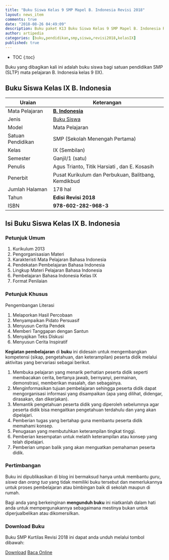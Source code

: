 ```yaml
---
title: "Buku Siswa Kelas 9 SMP Mapel B. Indonesia Revisi 2018"
layout: news_item
comments: true
date: "2018-08-26 04:49:09"
description: Buku paket K13 Buku Siswa Kelas 9 SMP Mapel B. Indonesia Revisi 2018 merupakan buku paket siswa kelas IX kurikulum 2013 sebagai penunjang pembelajaran Bahasa Indonesia.
author: artipedia
categories: [buku,pendidikan,smp,siswa,revisi2018,kelasIX]
published: true
---
```

* TOC
{:toc}

<script type="application/ld+json">
{
  "@context":"http://schema.org",
  "@type":"Book",
  "name" : "{{ page.title }}",
  "author": {
    "@type":"Person",
    "name":"Agus Trianto, Titik Harsiati , dan E. Kosasih"
  },
  "url" : "{{ site.url }}{{ page.url }}",
  "workExample" : [{
    "@type": "Book",
    "isbn": "978-602-282-968-3",
    "bookEdition": "Revisi 2018",
    "bookFormat": "http://schema.org/Hardcover",
    "potentialAction":{
    "@type":"ReadAction",
    "target":
      {
        "@type":"EntryPoint",
        "urlTemplate":"{{ site.url }}{{ page.url }}",
        "actionPlatform":[
          "http://schema.org/DesktopWebPlatform",
          "http://schema.org/IOSPlatform",
          "http://schema.org/AndroidPlatform"
        ]
      }
      }
    }
    ]
    }
 
</script>

Buku yang dibagikan kali ini adalah buku siswa bagi satuan pendidikan SMP (SLTP) mata pelajaran B. Indonesia kelas 9 (IX).

## Buku Siswa Kelas IX B. Indonesia

|Uraian|Keterangan|
| --- | --- |
|Mata Pelajaran|<a href="/wiki/buku-siswa-kelas-9-smp-mapel-b-indonesia-revisi-2018.html" title="Buku Siswa Kelas 9 SMP Mapel Bahasa Indonesia Revisi 2018"><strong>B. Indonesia</strong></a>|
|Jenis|<a href="/buku" title="Buku Siswa" target="_blank">Buku Siswa</a>|
|Model|Mata Pelajaran|
|Satuan Pendidikan|SMP (Sekolah Menengah Pertama)|
Kelas|IX (Sembilan)|
|Semester|Ganjil/1 (satu)|
Penulis|Agus Trianto, Titik Harsiati , dan E. Kosasih|
|Penerbit|Pusat Kurikulum dan Perbukuan, Balitbang, Kemdikbud|
|Jumlah Halaman|178 hal|
|Tahun|<strong>Edisi Revisi 2018</strong>|
|ISBN|<strong>978-602-282-968-3</strong>|

## Isi Buku Siswa Kelas IX B. Indonesia
### Petunjuk Umum
1. Kurikulum 2013
2. Pengorganisasian Materi
3. Karakteristi Mata Pelajaran Bahasa Indonesia
4. Pendekatan Pembelajaran Bahasa Indonesia
5. Lingkup Materi Pelajaran Bahasa Indonesia
6. Pembelajaran Bahasa Indonesia Kelas IX
7. Format Penilaian
### Petunjuk Khusus
Pengembangan Literasi
1. Melaporkan Hasil Percobaan
2. Menyampaikan Pidato Persuasif
3. Menyusun Cerita Pendek
4. Memberi Tanggapan dengan Santun
5. Menyajikan Teks Diskusi
6. Menyusun Cerita Inspiratif


<b>Kegiatan pembelajaran</b> di <b>buku</b> ini didesain untuk mengembangkan kompetensi (sikap, pengetahuan, dan keterampilan) peserta didik melalui aktivitas yang bervariasi sebagai berikut.
<ol><li>Membuka pelajaran yang menarik perhatian peserta didik seperti membacakan cerita, bertanya jawab, bernyanyi, permainan, demonstrasi, memberikan masalah, dan sebagainya.</li><li>Menginformasikan tujuan pembelajaran sehingga peserta didik dapat mengorganisasi informasi yang disampaikan (apa yang dilihat, didengar, dirasakan, dan dikerjakan).</li><li>Memantik pengetahuan peserta didik yang diperoleh sebelumnya agar peserta didik bisa mengaitkan pengetahuan terdahulu dan yang akan dipelajari.</li><li>Pemberian tugas yang bertahap guna membantu peserta didik memahami konsep.</li><li>Penugasan yang membutuhkan keterampilan tingkat tinggi.</li><li>Pemberian kesempatan untuk melatih keterampilan atau konsep yang telah dipelajari.</li><li>Pemberian umpan balik yang akan menguatkan pemahaman peserta didik.</li></ol>
  
### Pertimbangan
Buku ini dipublikasikan di blog ini bermaksud hanya untuk membantu _guru_, _siswa_ dan _orang tua_ yang tidak memiliki buku tersebut dan memerlukannya untuk proses pembelajaran atau bimbingan baik di sekolah maupun di rumah.

Bagi anda yang berkeinginan <b>mengunduh buku</b> ini niatkanlah dalam hati anda untuk mempergunakannya sebagaimana mestinya bukan untuk diperjualbelikan atau dikomersilkan.
  
### Download Buku
Buku SMP Kurtilas Revisi 2018 ini dapat anda unduh melalui tombol dibawah:
<p class="center"><a class="button download" href="https://docs.google.com/uc?export=download&id=16uBiWqPFLUoxUaj5DTplx67uZWQiyIKC" rel="nofollow" target="_blank" title="Download">Download</a>
<a class="button demo open-dialog" href="https://drive.google.com/file/d/16uBiWqPFLUoxUaj5DTplx67uZWQiyIKC/preview" Title="Baca Online" rel="nofollow">Baca Online</a></p>

